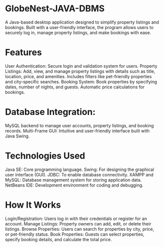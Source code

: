 # GlobeNest-JAVA-DBMS
A Java-based desktop application designed to simplify property listings and bookings. Built with a user-friendly interface, the program allows users to securely log in, manage property listings, and make bookings with ease.
# Features
User Authentication: Secure login and validation system for users.
Property Listings:
Add, view, and manage property listings with details such as title, location, price, and amenities.
Includes filters like pet-friendly properties and city-specific searches.
Booking System:
Book properties by specifying dates, number of nights, and guests.
Automatic price calculations for bookings.
# Database Integration:
MySQL backend to manage user accounts, property listings, and booking records.
Multi-Frame GUI:
Intuitive and user-friendly interface built with Java Swing.
# Technologies Used
Java SE: Core programming language.
Swing: For designing the graphical user interface (GUI).
JDBC: To enable database connectivity.
XAMPP and MySQL: Database management system for storing application data.
NetBeans IDE: Development environment for coding and debugging.
# How It Works
Login/Registration: Users log in with their credentials or register for an account.
Manage Listings: Property owners can add, edit, or delete their listings.
Browse Properties: Users can search for properties by city, price, or pet-friendly status.
Book Properties: Guests can select properties, specify booking details, and calculate the total price.

